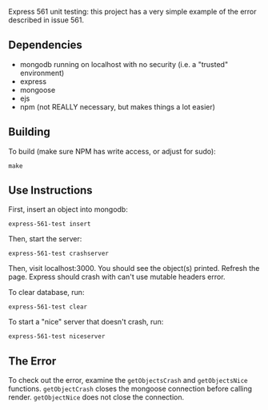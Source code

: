 Express 561 unit testing: this project has a very simple example of the error described in issue 561.

Dependencies
------------
  * mongodb running on localhost with no security (i.e. a "trusted" environment)
  * express
  * mongoose
  * ejs
  * npm (not REALLY necessary, but makes things a lot easier)

Building
--------
To build (make sure NPM has write access, or adjust for sudo):

    make

Use Instructions
-----------------------
First, insert an object into mongodb:

    express-561-test insert

Then, start the server:

    express-561-test crashserver

Then, visit localhost:3000. You should see the object(s) printed. Refresh the page.
Express should crash with can't use mutable headers error.

To clear database, run:

    express-561-test clear

To start a "nice" server that doesn't crash, run:

    express-561-test niceserver

The Error
-------------
To check out the error, examine the `getObjectsCrash` and `getObjectsNice` functions.
`getObjectCrash` closes the mongoose connection before calling render.
`getObjectNice` does not close the connection.




							  
